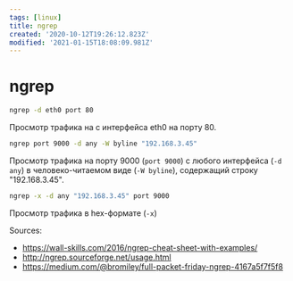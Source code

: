 ```yaml
---
tags: [linux]
title: ngrep
created: '2020-10-12T19:26:12.823Z'
modified: '2021-01-15T18:08:09.981Z'
---
```


# ngrep

```bash
ngrep -d eth0 port 80
```

Просмотр трафика на с интерфейса eth0 на порту 80.

```bash
ngrep port 9000 -d any -W byline "192.168.3.45"
```

Просмотр трафика на порту 9000 (`port 9000`) с любого интерфейса (`-d any`) в человеко-читаемом виде (`-W byline`), содержащий строку "192.168.3.45".

```bash
ngrep -x -d any "192.168.3.45" port 9000
```

Просмотр трафика в hex-формате (`-x`)

Sources:
* https://wall-skills.com/2016/ngrep-cheat-sheet-with-examples/
* http://ngrep.sourceforge.net/usage.html
* https://medium.com/@bromiley/full-packet-friday-ngrep-4167a5f7f5f8

